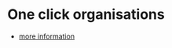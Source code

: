 <!-- # vim:set filetype=mkd: # -->

# One click organisations

 * [more information](http://www.circus-foundation.org/projects/one-click-organisations/)
